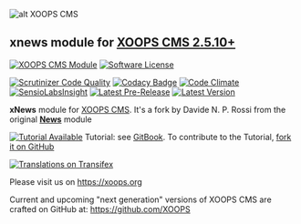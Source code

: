 ![alt XOOPS CMS](https://xoops.org/images/logoXoops4GithubRepository.png)
## xnews module for  [XOOPS CMS 2.5.10+](https://xoops.org)
[![XOOPS CMS Module](https://img.shields.io/badge/XOOPS%20CMS-Module-blue.svg)](https://xoops.org)
[![Software License](https://img.shields.io/badge/license-GPL-brightgreen.svg?style=flat)](https://www.gnu.org/licenses/gpl-2.0.html)

[![Scrutinizer Code Quality](https://img.shields.io/scrutinizer/g/XoopsModules25x/xnews.svg?style=flat)](https://scrutinizer-ci.com/g/mambax7/xnews/?branch=master)
[![Codacy Badge](https://api.codacy.com/project/badge/Grade/95b12220e0ac4056b9af52af708379c9)](https://www.codacy.com/app/mambax7/xnews)
[![Code Climate](https://img.shields.io/codeclimate/github/XoopsModules25x/xnews.svg?style=flat)](https://codeclimate.com/github/mambax7/xnews)
[![SensioLabsInsight](https://insight.sensiolabs.com/projects/7c726dfb-85eb-4568-b073-542f5d97cd7b/mini.png)](https://insight.sensiolabs.com/projects/7c726dfb-85eb-4568-b073-542f5d97cd7b)
[![Latest Pre-Release](https://img.shields.io/github/tag/XoopsModules25x/xnews.svg?style=flat)](https://github.com/mambax7/xnews/tags/)
[![Latest Version](https://img.shields.io/github/release/XoopsModules25x/xnews.svg?style=flat)](https://github.com/mambax7/xnews/releases/)

**xNews** module for [XOOPS CMS](https://xoops.org). It's a fork by Davide N. P. Rossi from the original **[News](https://github.com/XoopsModules25x/news)** module

[![Tutorial Available](https://xoops.org/images/tutorial-available-blue.svg)](https://xoops.gitbook.io/news-tutorial/) Tutorial: see [GitBook](https://xoops.gitbook.io/news-tutorial/).
To contribute to the Tutorial, [fork it on GitHub](https://github.com/XoopsDocs/news-tutorial)

[![Translations on Transifex](https://xoops.org/images/translations-transifex-blue.svg)](https://www.transifex.com/xoops)

Please visit us on https://xoops.org

Current and upcoming "next generation" versions of XOOPS CMS are crafted on GitHub at: https://github.com/XOOPS
